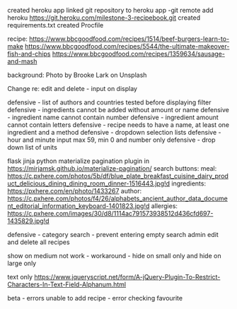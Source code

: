 created heroku app
linked git repository to heroku app -git remote add heroku https://git.heroku.com/milestone-3-recipebook.git
created requirements.txt
created Procfile


recipe:
https://www.bbcgoodfood.com/recipes/1514/beef-burgers-learn-to-make
https://www.bbcgoodfood.com/recipes/5544/the-ultimate-makeover-fish-and-chips
https://www.bbcgoodfood.com/recipes/1359634/sausage-and-mash

background:
Photo by Brooke Lark on Unsplash

Change re: edit and delete - input on display

defensive - list of authors and countries tested before displaying filter
defensive - ingredients cannot be added without amount or name
defensive - ingredient name cannot contain number 
defensive - ingredient amount cannot contain letters
defensive - recipe needs to have a name, at least one ingredient and a method
defensive - dropdown selection lists
defensive - hour and minute input max 59, min 0 and number only
defensive - drop down list of units


flask jinja python
materialize pagination plugin in https://mirjamsk.github.io/materialize-pagination/
search buttons:
meal: https://c.pxhere.com/photos/5b/df/blue_plate_breakfast_cuisine_dairy_product_delicious_dining_dining_room_dinner-1516443.jpg!d
ingredients: https://pxhere.com/en/photo/1433267
author: https://c.pxhere.com/photos/f4/26/alphabets_ancient_author_data_document_editorial_information_keyboard-1401823.jpg!d
allergies: https://c.pxhere.com/images/30/d8/1114ac791573938512d436cfd697-1435829.jpg!d

defensive - category search - prevent entering empty search
admin edit and delete all recipes

show on medium not work - workaround - hide on small only and hide on large only

text only https://www.jqueryscript.net/form/A-jQuery-Plugin-To-Restrict-Characters-In-Text-Field-Alphanum.html

beta - errors
unable to add recipe - error checking favourite